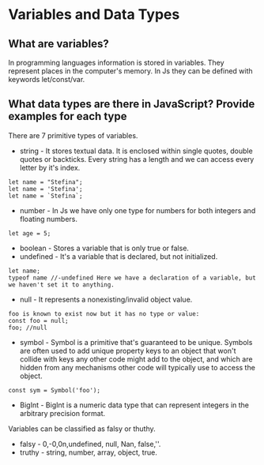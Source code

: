 # Variables and Data Types

## What are variables?

In programming languages information is stored in variables. They represent places in the computer's memory.
In Js they can be defined with keywords let/const/var.<br>


## What data types are there in JavaScript? Provide examples for each type
There are 7 primitive types of variables. 

* string - It stores textual data. It is enclosed within single quotes, double quotes or backticks. 
  Every string has a length and we can access every letter by it's index.
```
let name = "Stefina";
let name = 'Stefina';
let name = `Stefina`;

``` 
* number - In Js we have only one type for numbers for both integers and floating numbers.
```
let age = 5;
``` 
* boolean - Stores a variable that is only true or false.
* undefined - It's a variable that is declared, but not initialized. 
```
let name;
typeof name //-undefined Here we have a declaration of a variable, but we haven't set it to anything.
```
* null - It represents a nonexisting/invalid object value.
```
foo is known to exist now but it has no type or value:
const foo = null;
foo; //null
```
* symbol - Symbol is a primitive that's guaranteed to be unique. Symbols are often used to add unique property keys to an object that won't collide with keys any other code might add to the object, and which are hidden from any mechanisms other code will typically use to access the object.
```
const sym = Symbol('foo');
``` 
* BigInt - BigInt is a numeric data type that can represent integers in the arbitrary precision format.

Variables can be classified as falsy or thuthy.<br>
* falsy - 0,-0,0n,undefined, null, Nan, false,''.
* truthy - string, number, array, object, true.
